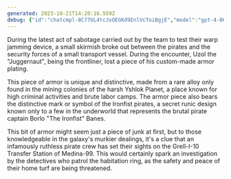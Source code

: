 ```yaml
---
generated: 2023-10-21T14:20:16.559Z
debug: {"id":"chatcmpl-8C77UL4tcJxOEGKd9EnlVcToiBgjE","model":"gpt-4-0613","usage":{"prompt_tokens":1271,"completion_tokens":241,"total_tokens":1512},"finish":"stop"}
---
```

During the latest act of sabotage carried out by the team to test their warp jamming device, a small skirmish broke out between the pirates and the security forces of a small transport vessel. During the encounter, Uzol the "Juggernaut", being the frontliner, lost a piece of his custom-made armor plating.

This piece of armor is unique and distinctive, made from a rare alloy only found in the mining colonies of the harsh Yshlok Planet, a place known for high criminal activities and brute labor camps. The armor piece also bears the distinctive mark or symbol of the Ironfist pirates, a secret runic design known only to a few in the underworld that represents the brutal pirate captain Borlo "The Ironfist" Banes. 

This bit of armor might seem just a piece of junk at first, but to those knowledgeable in the galaxy's murkier dealings, it's a clue that an infamously ruthless pirate crew has set their sights on the Grell-I-10 Transfer Station of Medina-99. This would certainly spark an investigation by the detectives who patrol the habitation ring, as the safety and peace of their home turf are being threatened.